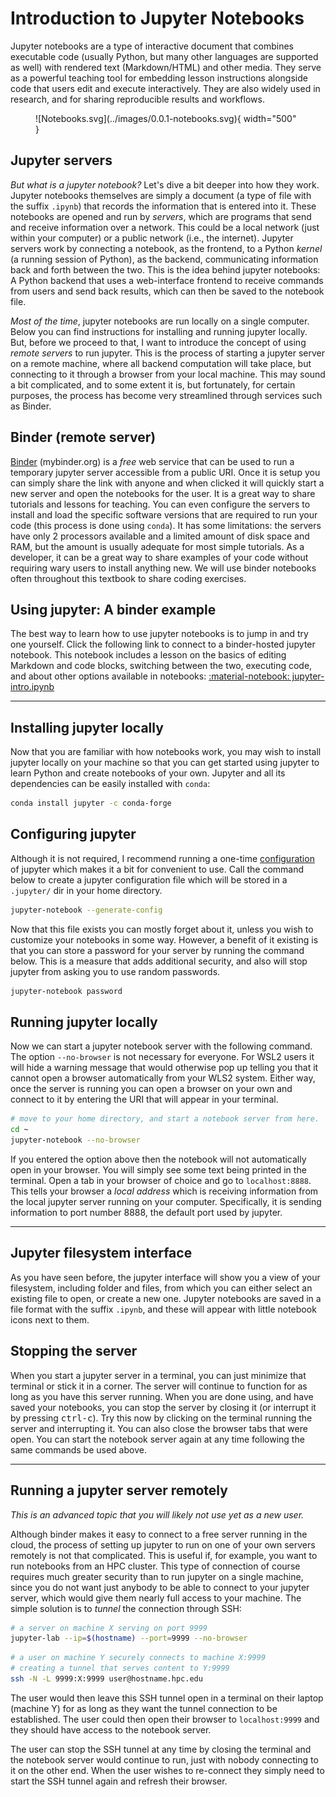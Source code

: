 ---
---

# Introduction to Jupyter Notebooks

Jupyter notebooks are a type of interactive document that combines 
executable code (usually Python, but many other languages are 
supported as well) with rendered text (Markdown/HTML) and other media. 
They serve as a powerful teaching tool for embedding lesson instructions 
alongside code that users edit and execute interactively. 
They are also widely used in research, and for sharing reproducible 
results and workflows.

<figure markdown>
  ![Notebooks.svg](../images/0.0.1-notebooks.svg){ width="500" }
  <!-- <figcaption>Jupyter notebooks.</figcaption> -->
</figure>

## Jupyter servers

*But what is a jupyter notebook?* Let's dive a bit deeper into how they 
work. Jupyter notebooks themselves are simply a document (a type of file
with the suffix `.ipynb`) that records the information that is entered
into it. These notebooks are opened and run by *servers*, which are 
programs that send and receive information over a network. This could be
a local network (just within your computer) or a public network 
(i.e., the internet). Jupyter servers work by connecting a notebook, 
as the frontend, to a Python *kernel* (a running session of Python), as 
the backend, communicating information back and forth between the two.
This is the idea behind jupyter notebooks: A Python backend that uses 
a web-interface frontend to receive commands from users and send back 
results, which can then be saved to the notebook file.

*Most of the time*, jupyter notebooks are run locally on a single computer.
Below you can find instructions for installing and running jupyter
locally. But, before we proceed to that, I want to introduce the concept of
using *remote servers* to run jupyter. This is the process of starting 
a jupyter server on a remote machine, where all backend computation will 
take place, but connecting to it through a browser from your local machine.
This may sound a bit complicated, and to some extent it is, but fortunately,
for certain purposes, the process has become very streamlined through 
services such as Binder.

## Binder (remote server)

[Binder] (mybinder.org) is a *free* web service that can be used to run 
a temporary jupyter server accessible from a public URI. Once it is setup
you can simply share the link with anyone and when clicked it will quickly
start a new server and open the notebooks for the user. It is a great way
to share tutorials and lessons for teaching. You can even configure the
servers to install and load the specific software versions that are 
required to run your code (this process is done using `conda`). It has 
some limitations: the servers have only 2 processors available and a limited
amount of disk space and RAM, but the amount is usually adequate for most
simple tutorials. As a developer, it can be a great way to share examples
of your code without requiring wary users to install anything new. 
We will use binder notebooks often throughout this textbook to share 
coding exercises. 

[Binder]: https://mybinder.readthedocs.io/en/latest/

## Using jupyter: A binder example

The best way to learn how to use jupyter notebooks is to jump in and 
try one yourself. Click the following link to connect to a binder-hosted 
jupyter notebook. This notebook includes a lesson on the basics of 
editing Markdown and code blocks, switching between the two, executing code, 
and about other options available in notebooks: 
[:material-notebook: jupyter-intro.ipynb]

[:material-notebook: jupyter-intro.ipynb]: https://mybinder.org/v2/gh/eaton-lab/phylogenetic-data-science/HEAD?filepath=docs%2Fbootcamp%2Fnotebooks%2Fjupyter-intro.ipynb

<hr>

## Installing jupyter locally

Now that you are familiar with how notebooks work, you may wish to install
jupyter locally on your machine so that you can get started using jupyter
to learn Python and create notebooks of your own. Jupyter and all its 
dependencies can be easily installed with `conda`:

```bash
conda install jupyter -c conda-forge
```

## Configuring jupyter

Although it is not required, I recommend running a one-time [configuration]
of jupyter which makes it a bit for convenient to use. Call the command 
below to create a jupyter configuration file which will be stored in 
a `.jupyter/` dir in your home directory.

[configuration]: https://jupyter-notebook.readthedocs.io/en/stable/

```bash
jupyter-notebook --generate-config
```

Now that this file exists you can mostly forget about it, unless you wish
to customize your notebooks in some way. However, a benefit of it existing
is that you can store a password for your server by running the command 
below. This is a measure that adds additional security, and also will stop
jupyter from asking you to use random passwords.

```bash
jupyter-notebook password
```

## Running jupyter locally

Now we can start a jupyter notebook server with the following command. The 
option `--no-browser` is not necessary for everyone. For WSL2 users it will
hide a warning message that would otherwise pop up telling you that it cannot
open a browser automatically from your WLS2 system. Either way, once the server
is running you can open a browser on your own and connect to it by entering the 
URI that will appear in your terminal.

```bash
# move to your home directory, and start a notebook server from here.
cd ~
jupyter-notebook --no-browser
```

If you entered the option above then the notebook will not automatically 
open in your browser. You will simply see some text being printed in 
the terminal. Open a tab in your browser of choice and go to `localhost:8888`. 
This tells your browser a *local address* which is receiving information from
the local jupyter server running on your computer. Specifically, it is 
sending information to port number 8888, the default port used by jupyter. 


<hr>

## Jupyter filesystem interface
As you have seen before, the jupyter interface will show you a view of your 
filesystem, including folder and files, from which you can either select an 
existing file to open, or create a new one. Jupyter notebooks are saved in a 
file format with the suffix `.ipynb`, and these will appear with little 
notebook icons next to them. 


## Stopping the server
When you start a jupyter server in a terminal, you can just minimize that terminal
or stick it in a corner. The server will continue to function for as long as you 
have this server running. When you are done using, and have saved your notebooks, 
you can stop the server by closing it (or interrupt it by pressing 
<kbd>ctrl-c</kbd>). Try this now by clicking on the terminal running the 
server and interrupting it. You can also close the browser tabs that were
open. You can start the notebook server again at any time following the 
same commands be used above.

<!-- 
### Running jupyter-lab from VSCode
Remember that VSCode has a builtin terminal and server capabilities. 
The text editor uses these tools to connect to the Linux Subsystem 
when executing code through the editor that is installed on Linux, 
such as bash or Python. VSCode also uses this capability to make
it very easy to open and edit a jupyter notebook within the text
editor itself, rather than in a browser window. 
 -->

<hr>

## Running a jupyter server remotely

*This is an advanced topic that you will likely not use yet as a new user.*

Although binder makes it easy to connect to a free server running in the 
cloud, the process of setting up jupyter to run on one of your own 
servers remotely is not that complicated. This is useful if, for example,
you want to run notebooks from an HPC cluster. This type of 
connection of course requires much greater security than to run 
jupyter on a single machine, since you do not want just anybody to
be able to connect to your jupyter server, which would give them nearly
full access to your machine. The simple solution is to *tunnel* the 
connection through SSH:

```bash
# a server on machine X serving on port 9999
jupyter-lab --ip=$(hostname) --port=9999 --no-browser
```

```bash
# a user on machine Y securely connects to machine X:9999
# creating a tunnel that serves content to Y:9999
ssh -N -L 9999:X:9999 user@hostname.hpc.edu
```

The user would then leave this SSH tunnel open in a terminal on their 
laptop (machine Y) for as long as they want the tunnel connection 
to be established. The user could then open their browser to 
`localhost:9999` and they should have access to the notebook server.

The user can stop the SSH tunnel at any time by closing the terminal and 
the notebook server would continue to run, just with nobody connecting
to it on the other end. When the user wishes to re-connect they simply
need to start the SSH tunnel again and refresh their browser.
